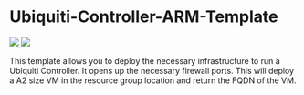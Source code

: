 # Ubiquiti-Controller-ARM-Template


<a href="https://portal.azure.com/?WT.mc_id=modops-0000-salean#create/Microsoft.Template/uri/https%3A%2F%2Fraw.githubusercontent.com%2Fweeyin83%2FUbiquiti-Controller-ARM-Template%2Fmaster%2Fazuredeploy.json" target="_blank">
    <img src="http://azuredeploy.net/deploybutton.png"/>
</a>
<a href="http://armviz.io/#/?load=https%3A%2F%2Fraw.githubusercontent.com%2Fweeyin83%2FUbiquiti-Controller-ARM-Template%2Fmaster%2Fazuredeploy.json" target="_blank">
    <img src="http://armviz.io/visualizebutton.png"/>
</a>

This template allows you to deploy the necessary infrastructure to run a Ubiquiti Controller. It opens up the necessary firewall ports.  This will deploy a A2 size VM in the resource group location and return the FQDN of the VM.
